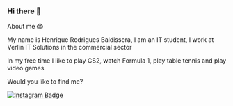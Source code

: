 ### Hi there 👋

About me :scream:

My name is Henrique Rodrigues Baldissera, I am an IT student, I work at Verlin IT Solutions in the commercial sector

In my free time I like to play CS2, watch Formula 1, play table tennis and play video games

Would you like to find me?


[![Instagram Badge](https://img.shields.io/badge/Instagram-E4405F?style=for-the-badge&logo=instagram&logoColor=white&link=https//www.instagram.com/sloon.rlk)](https://https:www.instagram.com/sloon.rlk/)


